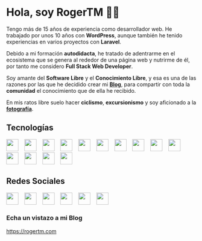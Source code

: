 # Hola, soy RogerTM 👋🏻

Tengo más de 15 años de experiencia como desarrollador web. He trabajado por unos 10 años con **WordPress**, aunque también he tenido experiencias en varios proyectos con **Laravel**.

Debido a mi formación **autodidacta**, he tratado de adentrarme en el ecosistema que se genera al rededor de una página web y nutrirme de él, por tanto me considero **Full Stack Web Developer**.

Soy amante del **Software Libre** y el **Conocimiento Libre**, y esa es una de las razones por las que he decidido crear mi **[Blog](https://rogertm.com/)**, para compartir con toda la **comunidad** el conocimiento que de ella he recibido.

En mis ratos libre suelo hacer **ciclismo**, **excursionismo** y soy aficionado a la **[fotografía](https://photos.rogertm.com/)**.

## Tecnologías
<img src="https://cdn.jsdelivr.net/npm/simple-icons@5.1.0/icons/php.svg" height="32" width="32">&nbsp;&nbsp;&nbsp;&nbsp;<img src="https://cdn.jsdelivr.net/npm/simple-icons@5.1.0/icons/wordpress.svg" height="32" width="32">&nbsp;&nbsp;&nbsp;&nbsp;<img src="https://cdn.jsdelivr.net/npm/simple-icons@5.1.0/icons/bootstrap.svg" height="32" width="32">&nbsp;&nbsp;&nbsp;&nbsp;<img src="https://cdn.jsdelivr.net/npm/simple-icons@5.1.0/icons/html5.svg" height="32" width="32">&nbsp;&nbsp;&nbsp;&nbsp;<img src="https://cdn.jsdelivr.net/npm/simple-icons@5.1.0/icons/css3.svg" height="32" width="32">&nbsp;&nbsp;&nbsp;&nbsp;<img src="https://cdn.jsdelivr.net/npm/simple-icons@5.1.0/icons/sass.svg" height="32" width="32">&nbsp;&nbsp;&nbsp;&nbsp;<img src="https://cdn.jsdelivr.net/npm/simple-icons@5.1.0/icons/javascript.svg" height="32" width="32">&nbsp;&nbsp;&nbsp;&nbsp;<img src="https://cdn.jsdelivr.net/npm/simple-icons@5.1.0/icons/nodedotjs.svg" height="32" width="32">&nbsp;&nbsp;&nbsp;&nbsp;<img src="https://cdn.jsdelivr.net/npm/simple-icons@5.1.0/icons/laravel.svg" height="32" width="32">&nbsp;&nbsp;&nbsp;&nbsp;<img src="https://cdn.jsdelivr.net/npm/simple-icons@5.1.0/icons/composer.svg" height="32" width="32">&nbsp;&nbsp;&nbsp;&nbsp;<img src="https://cdn.jsdelivr.net/npm/simple-icons@5.1.0/icons/apache.svg" height="32" width="32">&nbsp;&nbsp;&nbsp;&nbsp;<img src="https://cdn.jsdelivr.net/npm/simple-icons@5.1.0/icons/mysql.svg" height="32" width="32">&nbsp;&nbsp;&nbsp;&nbsp;<img src="https://cdn.jsdelivr.net/npm/simple-icons@5.1.0/icons/linux.svg" height="32" width="32">&nbsp;&nbsp;&nbsp;&nbsp;<img src="https://cdn.jsdelivr.net/npm/simple-icons@5.1.0/icons/ubuntu.svg" height="32" width="32">

## Redes Sociales
<a href="https://twitter.com/roger213tm"><img src="https://cdn.jsdelivr.net/npm/simple-icons@5.1.0/icons/twitter.svg" height="32" width="32"></a>&nbsp;&nbsp;&nbsp;&nbsp;<a href="https://github.com/rogertm"><img src="https://cdn.jsdelivr.net/npm/simple-icons@5.1.0/icons/github.svg" height="32" width="32"></a>&nbsp;&nbsp;&nbsp;&nbsp;<a href="https://gitlab.com/rogertm"><img src="https://cdn.jsdelivr.net/npm/simple-icons@5.1.0/icons/gitlab.svg" height="32" width="32"></a>&nbsp;&nbsp;&nbsp;&nbsp;<a href="https://profile.codersrank.io/user/rogertm"><img src="https://cdn.jsdelivr.net/npm/simple-icons@5.1.0/icons/codersrank.svg" height="32" width="32"></a>&nbsp;&nbsp;&nbsp;&nbsp;<a href="https://www.digitalocean.com/?refcode=00052a20b756&utm_campaign=Referral_Invite&utm_medium=Referral_Program&utm_source=CopyPaste"><img src="https://cdn.jsdelivr.net/npm/simple-icons@5.1.0/icons/digitalocean.svg" height="32" width="32"></a>&nbsp;&nbsp;&nbsp;&nbsp;<a href="https://www.instagram.com/photos.rogertm/"><img src="https://cdn.jsdelivr.net/npm/simple-icons@5.1.0/icons/instagram.svg" height="32" width="32"></a>

### Echa un vistazo a mi Blog
https://rogertm.com

